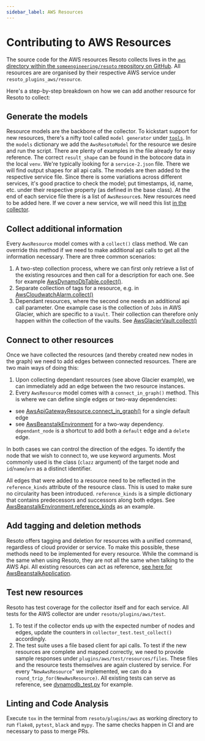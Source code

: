 ```yaml
---
sidebar_label: AWS Resources
---
```


# Contributing to AWS Resources

The source code for the AWS resources Resoto collects lives in the [`aws` directory within the `someengineering/resoto` repository on GitHub](https://github.com/someengineering/resoto/tree/main/plugins/aws). All resources are are organised by their respective AWS service under `resoto_plugins_aws/resource`.

Here's a step-by-step breakdown on how we can add another resource for Resoto to collect:

## Generate the models
Resource models are the backbone of the collector. To kickstart support for new resources, there's a nifty tool called `model generator` under [`tools`](https://github.com/someengineering/resoto/tree/main/plugins/aws/tools/model_gen.py). In the `models` dictionary we add the `AwsResotoModel` for the resource we desire and run the script.
There are plenty of examples in the file already for easy reference. The correct `result_shape` can be found in the botocore data in the local `venv`. We're typically looking for a `service-2.json` file. There we will find output shapes for all api calls.
The models are then added to the respective service file. Since there is some variations across different services, it's good practice to check the model; put timestamps, id, name, etc. under their respective property (as defined in the base class).
At the end of each service file there is a list of `AwsResource`s. New resources need to be added here. If we cover a new service, we will need this list [in the collector](https://github.com/someengineering/resoto/blob/main/plugins/aws/resoto_plugin_aws/collector.py).

## Collect additional information
Every `AwsResource` model comes with a `collect()` class method. We can override this method if we need to make additional api calls to get all the information necessary. There are three common scenarios:
1. A two-step collection process, where we can first only retrieve a list of the existing resources and then call for a description for each one. See for example [AwsDynamoDbTable.collect()](https://github.com/someengineering/resoto/blob/705350c7ec1a67a292d2e4c7e5323e4e95769e77/plugins/aws/resoto_plugin_aws/resource/dynamodb.py#L304).
2. Separate collection of tags for a resource, e.g. in [AwsCloudwatchAlarm.collect()](https://github.com/someengineering/resoto/blob/705350c7ec1a67a292d2e4c7e5323e4e95769e77/plugins/aws/resoto_plugin_aws/resource/cloudwatch.py#L169)
3. Dependant resources, where the second one needs an additional api call parameter. One example case is the collection of `Jobs` in AWS Glacier, which are specific to a `Vault`. Their collection can therefore only happen within the collection of the vaults. See [AwsGlacierVault.collect()](https://github.com/someengineering/resoto/blob/705350c7ec1a67a292d2e4c7e5323e4e95769e77/plugins/aws/resoto_plugin_aws/resource/glacier.py#L198)

## Connect to other resources
Once we have collected the resources (and thereby created new nodes in the graph) we need to add edges between connected resources. There are two main ways of doing this:

1. Upon collecting dependant resources (see above Glacier example), we can immediately add an edge between the two resource instances.
2. Every `AwsResource` model comes with a `connect_in_graph()` method. This is where we can define single edges or two-way dependencies:
- see [AwsApiGatewayResource.connect_in_graph()](https://github.com/someengineering/resoto/blob/705350c7ec1a67a292d2e4c7e5323e4e95769e77/plugins/aws/resoto_plugin_aws/resource/apigateway.py#L163) for a single default edge
- see [AwsBeanstalkEnvironment](https://github.com/someengineering/resoto/blob/705350c7ec1a67a292d2e4c7e5323e4e95769e77/plugins/aws/resoto_plugin_aws/resource/elasticbeanstalk.py#L288) for a two-way dependency. `dependant_node` is a shortcut to add both a `default` edge and a `delete` edge. 

In both cases we can control the direction of the edges. To identify the node that we wish to connect to, we use keyword arguments. Most commonly used is the class (`clazz` argument) of the target node and `id`/`name`/`arn` as a distinct identifier. 

All edges that were added to a resource need to be reflected in the `reference_kinds` attribute of the resource class. This is used to make sure no circularity has been introduced. `reference_kinds` is a simple dictionary that contains predecessors and successors along both edges. See [AwsBeanstalkEnvironment.reference_kinds](https://github.com/someengineering/resoto/blob/705350c7ec1a67a292d2e4c7e5323e4e95769e77/plugins/aws/resoto_plugin_aws/resource/elasticbeanstalk.py#L205) as an example.
 

## Add tagging and deletion methods
Resoto offers tagging and deletion for resources with a unified command, regardless of cloud provider or service. To make this possible, these methods need to be implemented for every resource. While the command is the same when using Resoto, they are not all the same when talking to the AWS Api. All existing resources can act as reference, [see here for AwsBeanstalkApplication](https://github.com/someengineering/resoto/blob/705350c7ec1a67a292d2e4c7e5323e4e95769e77/plugins/aws/resoto_plugin_aws/resource/elasticbeanstalk.py#L104-L128).

## Test new resources
Resoto has test coverage for the collector itself and for each service. All tests for the AWS collector are under `resoto/plugins/aws/test`.
1. To test if the collector ends up with the expected number of nodes and edges, update the counters in `collector_test.test_collect()` accordingly.
2. The test suite uses a file based client for api calls. To test if the new resources are complete and mapped correctly, we need to provide sample responses under `plugins/aws/test/resources/files`. These files and the resource tests themselves are again clustered by service. For every "`NewAwsResource`" we implemented, we can do a `round_trip_for(NewAwsResource)`. All existing tests can serve as reference, see [dynamodb_test.py](https://github.com/someengineering/resoto/blob/main/plugins/aws/test/resources/dynamodb_test.py) for example.

## Linting and Code Analysis
Execute `tox` in the terminal from `resoto/plugins/aws` as working directory to run `flake8`, `pytest`, `black` and `mypy`. The same checks happen in CI and are necessary to pass to merge PRs.
